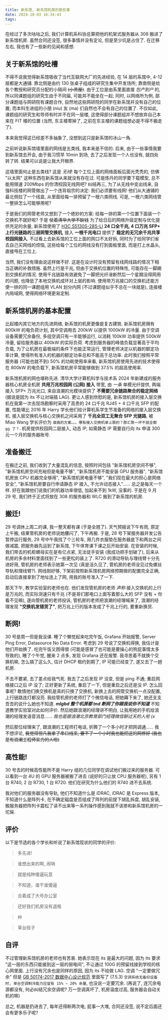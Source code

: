 ```yaml
---
title: 新系馆, 新系馆机房的那些事
date: 2024-10-03 16:34:43
tags:
---
```


在经过了多次咕咕之后, 我们计算机系科协总算把他的机架式服务器从 308 搬进了新系馆机房. 虽然合同还没签, 很多事情并没有定论, 但是至少坑是占住了. 在迁移左右, 我也有了一些新的见闻和感想.

<!-- more -->

## 关于新系馆的吐槽

不得不说我觉得新系馆吸收了当代互联网大厂的先进经验, 在 14 层的系馆中, 4-12 层都是大通铺. 靠北侧是由约 130 张桌子组成的研究生集中开发场所; 靠南侧是给各个教授和研究员分配的小隔间 ~~(小黑屋)~~. 由于工位是由系里面直接 *包产到户* 的, 所以同课题组的研究生由于不同届, 可能并不能坐在一起; 同时, 以网络所为例, 部分课题组与网研院有课题合作, 自然地这些网研院的同学在新系馆并没有自己的位置; 而本科生进组的小朋 (niu) 友 (ma) 们自然也不会有自己的位置了. 不仅如此, 课题组的研究生和导师有时并不在同一层楼, 这使得部分课题组并不想放弃自己本来在 FIT 楼的位置 (当然, 东主楼寄掉了, 之前在东主楼的课题组想必是不得不搬走了).

本来我觉得这已经差不多抽象了, 没想到这只是新系馆的冰山一角.

之前听说新系馆墙里面的网线是五类线, 我本来是不信的. 后来, 由于一些事情我要到新系馆去开会, 由于我习惯早 10min 到场, 去了之后发现一个人也没有, 就四处转了转. 结果可以说是让我大开眼界.

这墙里面何止是五类线? 这是 *无线*! 每个工位上面的网络面板后面光秃秃的, 仿佛 "以太网" 这种东西在新系馆从来就没有存在过. 可是炼丹的同学要下载模型, 总不能用限速 200Mbps 的你清校园无线网吧? 纠结再三, 为了从无线中变出线来, 自强科技楼的网管做出了一个违背祖宗的决定: 我们必须要有线网! 他们从大通铺的最北侧拉了一个线盒, 从里面给每一排预留了一根六类网线. 可是, 一根六类网线管一整排怎么可能够用呢?

于是我们的网管老师又想到了一个绝妙的方案: 给每一排的第一个位置下面装一个交换机不就好啦? 于是 ~~仗着清华大学不缺钱~~ 为了给日后的网络升级定制与优化提供充足的余量, 新系馆使用了 [H3C S5130S-28S-LI](NewOfficeBuilding/S5130S-LI.pdf) **24 口全千兆, 4 口万兆 SFP+ 上行光链路的三层网管交换机**, 接入 **一根千兆电口** 提供了 **稳定的无冗余千兆共享校园网接入**. 不过看上去新系馆的工位上面的网口不太好拆, 同时为了给同学们省去自己买网线的烦恼, 这些给每个工位的网线没有打到面板里面, 而是打上水晶头, 直接甩在工位上.

当然, 我们没有理由说这样做不好. 这是在设计时没有预留有线网线路的情况下相当正确的补救措施. 虽然上行是千兆, 但由于交换机位置的特殊性, 可能存在一脚踢到交换机的情况. 使用千兆链路有效避免了一脚把光纤淦断然后一个星期没得网用的问题, 也降低了本地交换机成环对上层的影响. 使用带万兆接口的交换机还能方便一排的同一课题组用 VLAN 划分内网 (不过课题组似乎不总在一块就是), 连接楼内局域网, 使得网络环境更易定制.

## 新系馆机房的基本配置

比起楼内其它地方的先进网络, 新系馆的机房更像是复古建筑. 新系馆机房拥有 800kW 的电负荷计划, 其中空调用去 200kW 以提供 1000kW 的冷量. 由于空调设备需要冗余备份, 多组空调只有一半能够运行, 以消耗 100kW 功率提供 500kW 冷量, 留给服务器以 400kW 的实际负荷. 考虑到服务器的峰值负载显著高于平均负载, 为了让机房在最极端的条件下也能正常运行, 管理老师决定以机器的额定功率计算, 使得所有准入的机器的额定功率总和不能高于总功率. 此时我们按照平常服务器 (可能也就不到) 50% 的功耗使用率来看, 新系馆机房使用先进的技术使得在 800kW 的电负载下, 新系馆机房平常能够做到 37.5% 的超高使用率.

新系馆机房的网也堪称先进. 清华大学计算机科学与技术系 2024 年新建成的服务器核心机房全机房 **共用万兆校园网 (公网) 接入** 带宽, 由 *一条* 单模光纤提供, 两端接入 SFP+ 万兆光口, 来自浪潮的光模块提供了 **不需要冗余链路聚合的稳定网络** (据说是因为 its 不让对端插 LAG). 更让人感到欣慰的是, 新系馆机房的接入层交换机在我第一次去现场勘察时采用了高贵的 24 口千兆 RJ45 + 4 口千兆 SFP 的配置, 性能堪比 2016 年 Harry 学长他们给计算机系学生节准备的网络的接入层交换机. 接入层交换机与核心交换机之间采用了 **千兆全双工无聚合 SFP 光链路**, 被 Miao Wang 学长评价为 `谁搞的方案。。。哪有接入交换机单上联的？那汇聚一坏不就全都 gg 了？`. 机房提供校园网二层接入, 动态 IP, 如需静态 IP 需要自行向 its 申请 300 元一个月的服务器账号.

## 准备搬迁

在搬迁之前, 我们收到了大量混乱的信息, 按照时间包括 "新系馆机房空间不够", "新系馆机房空间充裕但是电量不够", "新系馆机房不能安装 GPU 服务器", "新系馆机房放 CPU 机器完全够用", "新系馆机房电量不够", "我们现在最大的担心是网络安全", "新系馆机房要自行申请静态 IP 接入, 不允许动态接入"...... 总之是每天一个样. 好在我跟他们说我们的机器功率很低, 加起来不到 1kW, 没事的. 于是在 9 月 29 号, 我们终于正式将放在 308 的服务器和 WLC 搬到了新系馆的机房.

## 搬迁!

29 号调休上周二的课, 我一整天都有课 (于是全翘了). 天气预报说下午有雨, 原定上午搬, 结果管机房的老师说她腰闪了, 下午再搬. 于是, 28 号下架服务器并发公告暂停运行服务, 29 号中午我找了个三轮车, 用几件衣服垫在服务器底下和两台之间做减震, 把服务器先运到了新系馆, 下午体育课下课之后开始安装. 在安装的时候, 我们带去的机柜螺母实在是有亿点紧, 无法徒手安装 (我成功把手划破了), 后来从机房的多余材料里面找到了一些更松的装上了. R720 的滑动导轨与理线臂十分先进好用, 管机房的老师表示她第一次见 (真是活久见了, 管机房的老师没见过免螺丝导轨和理线臂?). 网线刚好够, 下架前按照新系馆机房网络预期做的配置完全正确, 启动后直接拿到了地址连上了网, 用我的账号准入了一下.

那天下午, 教学实验室的老师也在. 他们发现管机房的老师 *声称* 接入交换机的上行是万兆的, 而实际测速只有千兆 (不是哥们那电口上面写着那么大的 SFP 没有 + 你看不见嘛), 遂向管机房的老师投诉, 管机房的老师把浪潮的经理喊来了, 浪潮的经理发现 **"交换机发错货了"**, 把万兆上行的版本发成了千兆上行的, 要重新换货.

## 断网!

30 号是周一但是我没课. 睡了个懒觉起来吃完午饭, Grafana 开始报警, Server Ping Error, Datasource No Data Error. 考虑到 29 号说了交换机得换, 我估计是他们开始换了. 吃完午饭又困得很 (可能是感冒了也可能是要操心的狗屁事情太多导致的), 睡了个午觉, 醒来 2 点多, 发现 Grafana 还在报警. 我寻思着不就换个交换机嘛, 怎么搞了这么久, 估计 DHCP 租约到期了, IP 可能已经变了, 遂又去了一趟机房.

不去不要紧, 去了差点给我气死. 我去了之后发现 IP 没变, 但是 ping 不通; 重启网络接口之后 IP 没了; 正好更新了系统, 重启了一下, 但是重启之后还是没 IP. 怎么回事呢? 敢情他们换交换机是真的只换了交换机, 新换上去的网管交换机一点没配置, 上行链路连灯都没亮. 我给管机房的老师打了个微信电话, 把她薅下来了, 她还支支吾吾的说什么她也不知道. ***mlgbd 整个机房都 tnd 断网了你跟我说你不知道*** 不知道教学实验室对此如何评价. 然后她跟浪潮的经理讲不明白, 让我用她的手机给浪潮的经理发语音消息...... *我也是跟浪潮北京教育部门经理微信聊过天的人啦 (x*

然后那位经理来了, 跟浪潮的工程师打电话, 折腾了一个多小时才把网调通...... 我不想评论, ~~我觉得但凡我拿了串口线来, 要不了一个小时我也能把这的网修好 (我也是有浪潮工程师实力的人啦)~~

## 高性能!

30 号去的时候高性能所不是 Harry 组的几位同学在调试他们搬过来的服务器. 可以看到一台 4U 的 GPU 服务器被搬了进去 (说好的只让放 CPU 服务器呢), 另有 1 台 R740, 2 台 R730, 1 台 R720. 他们在研究为什么他们的 R740 进不去系统.

我对他们的服务器没有导轨, 他们不知道什么是 iDRAC, iDRAC 是 Express 版本, 不知道什么是阵列卡, 在不确定磁盘是否组成了阵列的前提下胡乱拆盘, 胡乱安装, 搬服务器把阵列卡震松了读不出来等一系列操作感到我就不该掺和新系馆机房的一坨屎.

## 评价

以下是节选的各个学长和听说了新系馆现状的同学的评价:

> 多先进!

> 谁想出来的啊, 闹呐

> 就是纯种傻逼玩意

> 不知道，谁干谁傻逼

> 合着成了大号办公室

> 还好我们机房没有退租

> 艸

> 草台班子

## 自评

不过管理新系馆机房的老师也有苦衷. 她表示现在 its 是最大的问题, 因为 its 要求 "这一层的东西只能接到这一层的弱电间", 不让通过 100G 的预留线接到学校的核心网里面. 上行没有冗余也是同样的原因, 因为 its 不给做 LAG. 空调 "一定要做冗余" 但是 [GB 50174-2017 数据中心设计规范](https://www.mohurd.gov.cn/file/old/2017/20170629/GB%2050174-2017%E6%95%B0%E6%8D%AE%E4%B8%AD%E5%BF%83%E8%AE%BE%E8%AE%A1%E8%A7%84%E8%8C%83.pdf) 里面写了 (7.5.3) `空调系统无备份设备时, 单台空调制冷能力应留有 15% ~ 20% 余量`, 也没说一定要冗余. (再说了, 连冗余电源都没有, 何必纠结冗余空调呢? 万一空调真坏了, 机房温度过高, 服务器会自动关机的嘛)

总之, 机器是扔进去了, 每年还得断两次电, 屁事一大堆, 合同还没签, 说不定后面还会有更多乐子呢?
